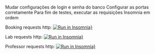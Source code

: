 Mudar configurações de login e senha do banco
Configurar as portas corretamente
Para fim de testes, executar as requisições Insomnia em ordem

Booking requests http:
[![Run in Insomnia}](https://insomnia.rest/images/run.svg)](https://insomnia.rest/run/?label=Booking%20requests%20http&uri=https%3A%2F%2Fraw.githubusercontent.com%2FOseiasYC%2FSpringBook-v3%2Fmain%2Fbooking-service%2Fhttp-booking-service-insomnia.json)

Lab requests http:
[![Run in Insomnia}](https://insomnia.rest/images/run.svg)](https://insomnia.rest/run/?label=Lab%20requests%20http&uri=https%3A%2F%2Fraw.githubusercontent.com%2FOseiasYC%2FSpringBook-v3%2Fmain%2Flab-service%2Fhttp-lab-service-insomnia.json)

Professor requests http:
[![Run in Insomnia}](https://insomnia.rest/images/run.svg)](https://insomnia.rest/run/?label=Professor%20requests%20http&uri=https%3A%2F%2Fraw.githubusercontent.com%2FOseiasYC%2FSpringBook-v3%2Fmain%2Fprofessor-service%2Fhttp-professor-service-insomnia.json)

